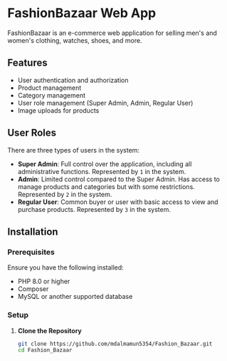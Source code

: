 
# FashionBazaar Web App

FashionBazaar is an e-commerce web application for selling men's and women's clothing, watches, shoes, and more.

## Features

- User authentication and authorization
- Product management
- Category management
- User role management (Super Admin, Admin, Regular User)
- Image uploads for products

## User Roles

There are three types of users in the system:

- **Super Admin**: Full control over the application, including all administrative functions. Represented by `1` in the system.
- **Admin**: Limited control compared to the Super Admin. Has access to manage products and categories but with some restrictions. Represented by `2` in the system.
- **Regular User**: Common buyer or user with basic access to view and purchase products. Represented by `3` in the system.

## Installation

### Prerequisites

Ensure you have the following installed:
- PHP 8.0 or higher
- Composer
- MySQL or another supported database

### Setup

1. **Clone the Repository**

   ```bash
   git clone https://github.com/mdalmamun5354/Fashion_Bazaar.git
   cd Fashion_Bazaar
